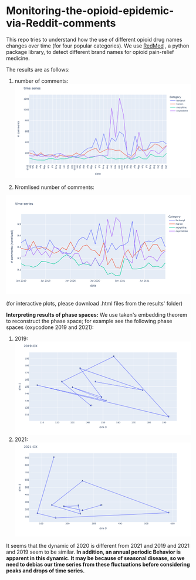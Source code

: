 # Monitoring-the-opioid-epidemic-via-Reddit-comments
This repo tries to understand how the use of different opioid drug names changes over time (for four popular categories).
We use  [RedMed](https://github.com/alavertu/redmed) , a python package library, to detect different brand names for opioid pain-relief medicine.

The results are as follows:

1. number of comments:
![alt text](https://github.com/shamsvahid2/Monitoring-the-opioid-epidemic-via-Reddit-comments/blob/main/result/res1_comment_time_series_19-21.png)

2. Nromlised number of comments:

![alt text](https://github.com/shamsvahid2/Monitoring-the-opioid-epidemic-via-Reddit-comments/blob/main/result/res1_comment_time_series-normlised_19-21.png)

(for interactive plots, please download .html files from the results' folder)

**Interpreting results of phase spaces:**
We use taken's embedding theorem to reconstruct the phase space; for example see the following phase spaces (oxycodone 2019 and 2021):

1. 2019:
![alt text](https://github.com/shamsvahid2/Monitoring-the-opioid-epidemic-via-Reddit-comments/blob/main/dynamic-related-results/2019-OX-Dynamic.png)
2. 2021:
![alt text](https://github.com/shamsvahid2/Monitoring-the-opioid-epidemic-via-Reddit-comments/blob/main/dynamic-related-results/2021-OX-Dynamic.png)

It seems that the dynamic of 2020 is different from 2021 and 2019 and 2021 and 2019 seem to be similar.
__In addition, an annual periodic Behavior is apparent in this dynamic. It may be because of seasonal disease, so we need to debias our time series from these fluctuations before considering peaks and drops of time series.__
